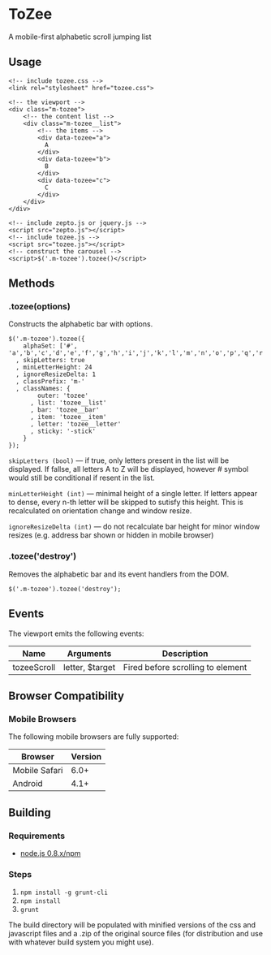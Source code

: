 # ToZee

A mobile-first alphabetic scroll jumping list

## Usage

    <!-- include tozee.css -->
    <link rel="stylesheet" href="tozee.css">

    <!-- the viewport -->
    <div class="m-tozee">
        <!-- the content list -->
        <div class="m-tozee__list">
            <!-- the items -->
            <div data-tozee="a">
              A
            </div>
            <div data-tozee="b">
              B
            </div>
            <div data-tozee="c">
              C
            </div>
        </div>
    </div>

    <!-- include zepto.js or jquery.js -->
    <script src="zepto.js"></script>
    <!-- include tozee.js -->
    <script src="tozee.js"></script>
    <!-- construct the carousel -->
    <script>$('.m-tozee').tozee()</script>



## Methods

### .tozee(options)

Constructs the alphabetic bar with options.

    $('.m-tozee').tozee({
        alphaSet: ['#', 'a','b','c','d','e','f','g','h','i','j','k','l','m','n','o','p','q','r','s','t','u','v','w','x','y','z']
      , skipLetters: true
      , minLetterHeight: 24
      , ignoreResizeDelta: 1
      , classPrefix: 'm-'
      , classNames: {
            outer: 'tozee'
          , list: 'tozee__list'
          , bar: 'tozee__bar'
          , item: 'tozee__item'
          , letter: 'tozee__letter'
          , sticky: '-stick'
        }
    });

`skipLetters (bool)` — if true, only letters present in the list will be displayed. If fallse, all letters A to Z will be displayed, however # symbol would still be conditional if resent in the list.

`minLetterHeight (int)` — minimal height of a single letter. If letters appear to dense, every n-th letter will be skipped to sutisfy this height.
This is recalculated on orientation change and window resize.

`ignoreResizeDelta (int)` — do not recalculate bar height for minor window resizes (e.g. address bar shown or hidden in mobile browser)


### .tozee('destroy')

Removes the alphabetic bar and its event handlers from the DOM.

    $('.m-tozee').tozee('destroy');


## Events

The viewport emits the following events:

| Name          | Arguments                 | Description                               |
|---------------|---------------------------|-------------------------------------------|
| tozeeScroll   | letter, $target           | Fired before scrolling to element         |

## Browser Compatibility

### Mobile Browsers

The following mobile browsers are fully supported:

| Browser           | Version |
|-------------------|---------|
| Mobile Safari     | 6.0+    |
| Android           | 4.1+    |

## Building
### Requirements
* [node.js 0.8.x/npm](http://nodejs.org/download/)

### Steps
1. `npm install -g grunt-cli`
2. `npm install`
3. `grunt`

The build directory will be populated with minified versions of the css and
javascript files and a .zip of the original source files (for distribution and
use with whatever build system you might use).


